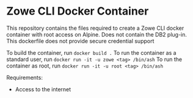 # Zowe CLI Docker Container

This repository contains the files required to create a Zowe CLI docker container with root access on Alpine.
Does not contain the DB2 plug-in.
This dockerfile does not provide secure credential support

To build the container, run `docker build .`
To run the container as a standard user, run `docker run -it -u zowe <tag> /bin/ash`
To run the container as root, run `docker run -it -u root <tag> /bin/ash`

Requirements:

- Access to the internet
